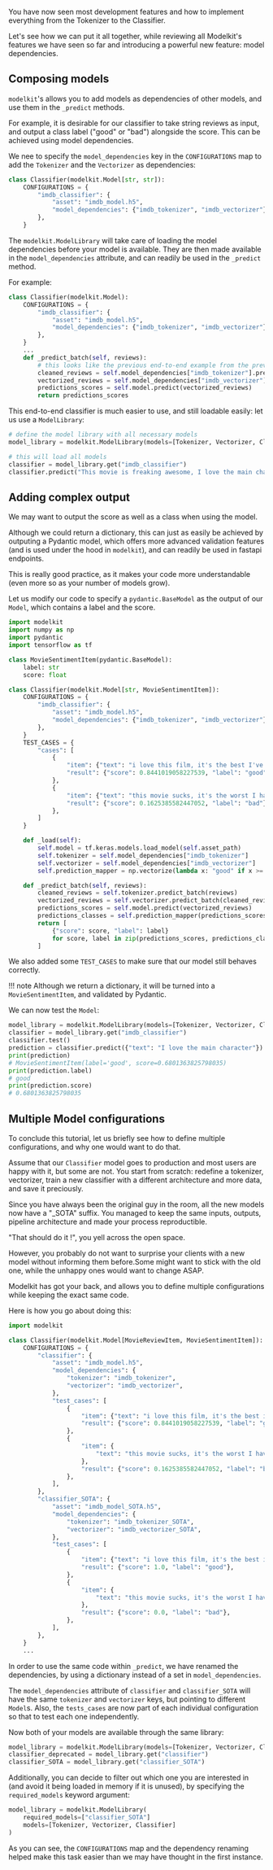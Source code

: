 You have now seen most development features and how to implement everything from the Tokenizer to the Classifier.

Let's see how we can put it all together, while reviewing all Modelkit's features we have seen so far and introducing a powerful new feature: model dependencies.

## Composing models

`modelkit`'s allows you to add models as dependencies of other models, and use them in the `_predict` methods.

For example, it is desirable for our classifier to take string reviews as input, and output a class label ("good" or "bad") alongside the score. This can be achieved using model dependencies.

We nee to specify the `model_dependencies` key in the `CONFIGURATIONS` map to add the `Tokenizer` and the `Vectorizer` as dependencies:

```python
class Classifier(modelkit.Model[str, str]):
    CONFIGURATIONS = {
        "imdb_classifier": {
            "asset": "imdb_model.h5",
            "model_dependencies": {"imdb_tokenizer", "imdb_vectorizer"}
        },
    }
```

The `modelkit.ModelLibrary` will take care of loading the model dependencies  before your model is available. They are then made available in the `model_dependencies` attribute, and can readily be used in the `_predict` method.

For example:

```python
class Classifier(modelkit.Model):
    CONFIGURATIONS = {
        "imdb_classifier": {
            "asset": "imdb_model.h5",
            "model_dependencies": {"imdb_tokenizer", "imdb_vectorizer"}
        },
    }
    ...
    def _predict_batch(self, reviews):
        # this looks like the previous end-to-end example from the previous section
        cleaned_reviews = self.model_dependencies["imdb_tokenizer"].predict_batch(reviews)
        vectorized_reviews = self.model_dependencies["imdb_vectorizer"].predict_batch(cleaned_reviews, length=64)
        predictions_scores = self.model.predict(vectorized_reviews)
        return predictions_scores
```

This end-to-end classifier is much easier to use, and still loadable easily: let us use a `ModelLibrary`:

```python
# define the model library with all necessary models
model_library = modelkit.ModelLibrary(models=[Tokenizer, Vectorizer, Classifier])

# this will load all models
classifier = model_library.get("imdb_classifier")
classifier.predict("This movie is freaking awesome, I love the main character")
```
## Adding complex output

We may want to output the score as well as a class when using the model. 

Although we could return a dictionary, this can just as easily be achieved by outputing a Pydantic model, which offers more advanced validation features (and is used under the hood in `modelkit`), and can readily be used in fastapi endpoints.

This is really good practice, as it makes your code more understandable (even more so as your number of models grow).

Let us modify our code to specify a `pydantic.BaseModel` as the output of our `Model`, which contains a label and the score.

```python hl_lines="6-8 42"
import modelkit
import numpy as np
import pydantic
import tensorflow as tf

class MovieSentimentItem(pydantic.BaseModel):
    label: str
    score: float

class Classifier(modelkit.Model[str, MovieSentimentItem]):
    CONFIGURATIONS = {
        "imdb_classifier": {
            "asset": "imdb_model.h5",
            "model_dependencies": {"imdb_tokenizer", "imdb_vectorizer"},
        },
    }
    TEST_CASES = {
        "cases": [
            {
                "item": {"text": "i love this film, it's the best I've ever seen"},
                "result": {"score": 0.8441019058227539, "label": "good"},
            },
            {
                "item": {"text": "this movie sucks, it's the worst I have ever seen"},
                "result": {"score": 0.1625385582447052, "label": "bad"},
            },
        ]
    }

    def _load(self):
        self.model = tf.keras.models.load_model(self.asset_path)
        self.tokenizer = self.model_dependencies["imdb_tokenizer"]
        self.vectorizer = self.model_dependencies["imdb_vectorizer"]
        self.prediction_mapper = np.vectorize(lambda x: "good" if x >= 0.5 else "bad")

    def _predict_batch(self, reviews):
        cleaned_reviews = self.tokenizer.predict_batch(reviews)
        vectorized_reviews = self.vectorizer.predict_batch(cleaned_reviews, length=64)
        predictions_scores = self.model.predict(vectorized_reviews)
        predictions_classes = self.prediction_mapper(predictions_scores).reshape(-1)
        return [
            {"score": score, "label": label}
            for score, label in zip(predictions_scores, predictions_classes)
        ]
```

We also added some `TEST_CASES` to make sure that our model still behaves correctly.

!!! note
    Although we return a dictionary, it will be turned into a `MovieSentimentItem`, and validated by Pydantic.

We can now test the `Model`:

```python
model_library = modelkit.ModelLibrary(models=[Tokenizer, Vectorizer, Classifier])
classifier = model_library.get("imdb_classifier")
classifier.test()
prediction = classifier.predict({"text": "I love the main character"})
print(prediction)
# MovieSentimentItem(label='good', score=0.6801363825798035)
print(prediction.label) 
# good
print(prediction.score) 
# 0.6801363825798035
```

## Multiple Model configurations

To conclude this tutorial, let us briefly see how to define multiple configurations, and why one would want to do that.

Assume that our `Classifier` model goes to production and most users are happy with it, but some are not. You start from scratch: redefine a tokenizer, vectorizer, train a new classifier with a different architecture and more data, and save it preciously.

Since you have always been the original guy in the room, all the new models now have a "_SOTA" suffix. You managed to keep the same inputs, outputs, pipeline architecture and made your process reproductible.

"That should do it !", you yell across the open space.

However, you probably do not want to surprise your clients with a new model without informing them before.Some might want to stick with the old one, while the unhappy ones would want to change ASAP.

Modelkit has got your back, and allows you to define multiple configurations while keeping the exact same code.

Here is how you go about doing this:

```python
import modelkit

class Classifier(modelkit.Model[MovieReviewItem, MovieSentimentItem]):
    CONFIGURATIONS = {
        "classifier": {
            "asset": "imdb_model.h5",
            "model_dependencies": {
                "tokenizer": "imdb_tokenizer",
                "vectorizer": "imdb_vectorizer",
            },
            "test_cases": [
                {
                    "item": {"text": "i love this film, it's the best i've ever seen"},
                    "result": {"score": 0.8441019058227539, "label": "good"},
                },
                {
                    "item": {
                        "text": "this movie sucks, it's the worst I have ever seen"
                    },
                    "result": {"score": 0.1625385582447052, "label": "bad"},
                },
            ],
        },
        "classifier_SOTA": {
            "asset": "imdb_model_SOTA.h5",
            "model_dependencies": {
                "tokenizer": "imdb_tokenizer_SOTA",
                "vectorizer": "imdb_vectorizer_SOTA",
            },
            "test_cases": [
                {
                    "item": {"text": "i love this film, it's the best i've ever seen"},
                    "result": {"score": 1.0, "label": "good"},
                },
                {
                    "item": {
                        "text": "this movie sucks, it's the worst I have ever seen"
                    },
                    "result": {"score": 0.0, "label": "bad"},
                },
            ],
        },
    }
    ...
```

In order to use the same code within `_predict`, we have renamed the dependencies, by using a dictionary instead of a set in `model_dependencies`.

The `model_dependencies` attribute of `classifier` and `classifier_SOTA` will have the same `tokenizer` and `vectorizer` keys, but pointing to different `Model`s.
Also, the `tests_cases` are now part of each individual configuration so that to test each one independently.

Now both of your models are available through the same library:

```python
model_library = modelkit.ModelLibrary(models=[Tokenizer, Vectorizer, Classifier])
classifier_deprecated = model_library.get("classifier")
classifier_SOTA = model_library.get("classifier_SOTA")
```

Additionally, you can decide to filter out which one you are interested in (and avoid it being loaded in memory if it is unused), by specifying the `required_models` keyword argument:

```python
model_library = modelkit.ModelLibrary(
    required_models=["classifier_SOTA"]
    models=[Tokenizer, Vectorizer, Classifier]
)
```

As you can see, the `CONFIGURATIONS` map and the dependency renaming helped make this task easier than we may have thought in the first instance.

